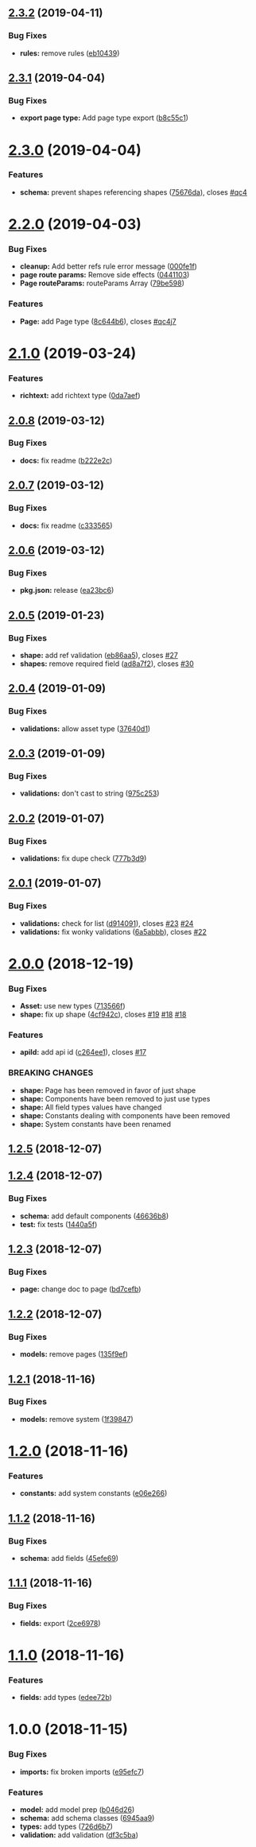 ## [2.3.2](https://github.com/tipeio/schema/compare/v2.3.1...v2.3.2) (2019-04-11)


### Bug Fixes

* **rules:** remove rules ([eb10439](https://github.com/tipeio/schema/commit/eb10439))

## [2.3.1](https://github.com/tipeio/schema/compare/v2.3.0...v2.3.1) (2019-04-04)


### Bug Fixes

* **export page type:** Add page type export ([b8c55c1](https://github.com/tipeio/schema/commit/b8c55c1))

# [2.3.0](https://github.com/tipeio/schema/compare/v2.2.0...v2.3.0) (2019-04-04)


### Features

* **schema:** prevent shapes referencing shapes ([75676da](https://github.com/tipeio/schema/commit/75676da)), closes [#qc4](https://github.com/tipeio/schema/issues/qc4)

# [2.2.0](https://github.com/tipeio/schema/compare/v2.1.0...v2.2.0) (2019-04-03)


### Bug Fixes

* **cleanup:** Add better refs rule error message ([000fe1f](https://github.com/tipeio/schema/commit/000fe1f))
* **page route params:** Remove side effects ([0441103](https://github.com/tipeio/schema/commit/0441103))
* **Page routeParams:** routeParams Array<string> ([79be598](https://github.com/tipeio/schema/commit/79be598))


### Features

* **Page:** add Page type ([8c644b6](https://github.com/tipeio/schema/commit/8c644b6)), closes [#qc4j7](https://github.com/tipeio/schema/issues/qc4j7)

# [2.1.0](https://github.com/tipeio/schema/compare/v2.0.8...v2.1.0) (2019-03-24)


### Features

* **richtext:** add richtext type ([0da7aef](https://github.com/tipeio/schema/commit/0da7aef))

## [2.0.8](https://github.com/tipeio/schema/compare/v2.0.7...v2.0.8) (2019-03-12)


### Bug Fixes

* **docs:** fix readme ([b222e2c](https://github.com/tipeio/schema/commit/b222e2c))

## [2.0.7](https://github.com/tipeio/schema/compare/v2.0.6...v2.0.7) (2019-03-12)


### Bug Fixes

* **docs:** fix readme ([c333565](https://github.com/tipeio/schema/commit/c333565))

## [2.0.6](https://github.com/tipeio/schema/compare/v2.0.5...v2.0.6) (2019-03-12)


### Bug Fixes

* **pkg.json:** release ([ea23bc6](https://github.com/tipeio/schema/commit/ea23bc6))

## [2.0.5](https://github.com/tipeio/schema/compare/v2.0.4...v2.0.5) (2019-01-23)


### Bug Fixes

* **shape:** add ref validation ([eb86aa5](https://github.com/tipeio/schema/commit/eb86aa5)), closes [#27](https://github.com/tipeio/schema/issues/27)
* **shapes:** remove required field ([ad8a7f2](https://github.com/tipeio/schema/commit/ad8a7f2)), closes [#30](https://github.com/tipeio/schema/issues/30)

## [2.0.4](https://github.com/tipeio/schema/compare/v2.0.3...v2.0.4) (2019-01-09)


### Bug Fixes

* **validations:** allow asset type ([37640d1](https://github.com/tipeio/schema/commit/37640d1))

## [2.0.3](https://github.com/tipeio/schema/compare/v2.0.2...v2.0.3) (2019-01-09)


### Bug Fixes

* **validations:** don't cast to string ([975c253](https://github.com/tipeio/schema/commit/975c253))

## [2.0.2](https://github.com/tipeio/schema/compare/v2.0.1...v2.0.2) (2019-01-07)


### Bug Fixes

* **validations:** fix dupe check ([777b3d9](https://github.com/tipeio/schema/commit/777b3d9))

## [2.0.1](https://github.com/tipeio/schema/compare/v2.0.0...v2.0.1) (2019-01-07)


### Bug Fixes

* **validations:** check for list ([d914091](https://github.com/tipeio/schema/commit/d914091)), closes [#23](https://github.com/tipeio/schema/issues/23) [#24](https://github.com/tipeio/schema/issues/24)
* **validations:** fix wonky validations ([6a5abbb](https://github.com/tipeio/schema/commit/6a5abbb)), closes [#22](https://github.com/tipeio/schema/issues/22)

# [2.0.0](https://github.com/tipeio/schema/compare/v1.2.5...v2.0.0) (2018-12-19)


### Bug Fixes

* **Asset:** use new types ([713566f](https://github.com/tipeio/schema/commit/713566f))
* **shape:** fix up shape ([4cf942c](https://github.com/tipeio/schema/commit/4cf942c)), closes [#19](https://github.com/tipeio/schema/issues/19) [#18](https://github.com/tipeio/schema/issues/18) [#18](https://github.com/tipeio/schema/issues/18)


### Features

* **apiId:** add api id ([c264ee1](https://github.com/tipeio/schema/commit/c264ee1)), closes [#17](https://github.com/tipeio/schema/issues/17)


### BREAKING CHANGES

* **shape:** Page has been removed in favor of just shape
* **shape:** Components have been removed to just use types
* **shape:** All field types values have changed
* **shape:** Constants dealing with components have been removed
* **shape:** System constants have been renamed

## [1.2.5](https://github.com/tipeio/schema/compare/v1.2.4...v1.2.5) (2018-12-07)

## [1.2.4](https://github.com/tipeio/schema/compare/v1.2.3...v1.2.4) (2018-12-07)


### Bug Fixes

* **schema:** add default components ([46636b8](https://github.com/tipeio/schema/commit/46636b8))
* **test:** fix tests ([1440a5f](https://github.com/tipeio/schema/commit/1440a5f))

## [1.2.3](https://github.com/tipeio/schema/compare/v1.2.2...v1.2.3) (2018-12-07)


### Bug Fixes

* **page:** change doc to page ([bd7cefb](https://github.com/tipeio/schema/commit/bd7cefb))

## [1.2.2](https://github.com/tipeio/schema/compare/v1.2.1...v1.2.2) (2018-12-07)


### Bug Fixes

* **models:** remove pages ([135f9ef](https://github.com/tipeio/schema/commit/135f9ef))

## [1.2.1](https://github.com/tipeio/schema/compare/v1.2.0...v1.2.1) (2018-11-16)


### Bug Fixes

* **models:** remove system ([1f39847](https://github.com/tipeio/schema/commit/1f39847))

# [1.2.0](https://github.com/tipeio/schema/compare/v1.1.2...v1.2.0) (2018-11-16)


### Features

* **constants:** add system constants ([e06e266](https://github.com/tipeio/schema/commit/e06e266))

## [1.1.2](https://github.com/tipeio/schema/compare/v1.1.1...v1.1.2) (2018-11-16)


### Bug Fixes

* **schema:** add fields ([45efe69](https://github.com/tipeio/schema/commit/45efe69))

## [1.1.1](https://github.com/tipeio/schema/compare/v1.1.0...v1.1.1) (2018-11-16)


### Bug Fixes

* **fields:** export ([2ce6978](https://github.com/tipeio/schema/commit/2ce6978))

# [1.1.0](https://github.com/tipeio/schema/compare/v1.0.0...v1.1.0) (2018-11-16)


### Features

* **fields:** add types ([edee72b](https://github.com/tipeio/schema/commit/edee72b))

# 1.0.0 (2018-11-15)


### Bug Fixes

* **imports:** fix broken imports ([e95efc7](https://github.com/tipeio/schema/commit/e95efc7))


### Features

* **model:** add model prep ([b046d26](https://github.com/tipeio/schema/commit/b046d26))
* **schema:** add schema classes ([6945aa9](https://github.com/tipeio/schema/commit/6945aa9))
* **types:** add types ([726d6b7](https://github.com/tipeio/schema/commit/726d6b7))
* **validation:** add validation ([df3c5ba](https://github.com/tipeio/schema/commit/df3c5ba))
